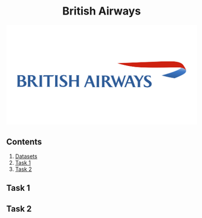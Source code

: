 <h1 align="center">British Airways</h1>

<p align="center">
    <img src="BritishAirwaysLogo.png" alt="Logo">
</p>

## Contents

1. [Datasets](https://github.com/shamsiddin-abbasov/British-Airways-Virtual-Internship/tree/main/Datasets)
2. [Task 1](https://github.com/shamsiddin-abbasov/British-Airways-Virtual-Internship/tree/main/Task%201)
3. [Task 2]()

## Task 1


## Task 2
